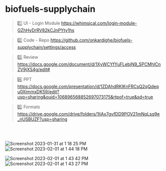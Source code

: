 # biofuels-supplychain

> 1️⃣ UI - Login Module  https://whimsical.com/login-module-GZhHyDrRV82kCJnPYty1hs
 
> 2️⃣ Code - Repo  https://github.com/onkardighe/biofuels-supplychain/settings/access

> 3️⃣ Review https://docs.google.com/document/d/1XyWCYfYuFLebjN9_SPCMhlCnZV9jXS4g/edit# 

> 4️⃣ PPT https://docs.google.com/presentation/d/1ZDAhdRKlKnFRCsQ2qQdequ0XimmxDK59/edit?usp=sharing&ouid=106896568852697073175&rtpof=true&sd=true

> 5️⃣ Formats https://drive.google.com/drive/folders/1IiAx7gvfDD9POV21mNqLsq9e_nUSBUZF?usp=sharing

<br><br>


![Screenshot 2023-01-31 at 1 18 25 PM](https://user-images.githubusercontent.com/72162692/215987176-4af11eb2-73c0-42c3-95d4-155b5643260b.png)
![Screenshot 2023-02-01 at 1 44 18 PM](https://user-images.githubusercontent.com/72162692/215987453-d6c41cb1-f325-4770-b01b-3c959a4c1aaf.png)

![Screenshot 2023-02-01 at 1 43 42 PM](https://user-images.githubusercontent.com/72162692/215987310-d1329560-828a-4a29-a2df-51ab8b34b9d1.png)
![Screenshot 2023-02-01 at 1 43 27 PM](https://user-images.githubusercontent.com/72162692/215987257-9b10d9f9-15bf-468e-89ef-9518fc8b0237.png)



